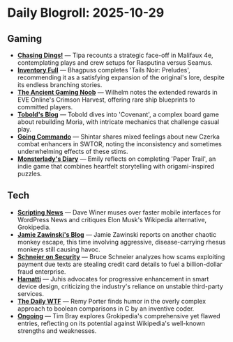 # Daily Blogroll: 2025-10-29

## Gaming

- **[Chasing Dings!](https://chasingdings.com/2025/10/28/malifaux-4e-rasputina-vs-seamus/)** — Tipa recounts a strategic face-off in Malifaux 4e, contemplating plays and crew setups for Rasputina versus Seamus.
- **[Inventory Full](https://bhagpuss.blogspot.com/2025/10/tails-noir-preludes-completed.html)** — Bhagpuss completes 'Tails Noir: Preludes', recommending it as a satisfying expansion of the original's lore, despite its endless branching stories.
- **[The Ancient Gaming Noob](https://tagn.wordpress.com/2025/10/28/the-eve-online-crimson-harvest-event-ramps-up-as-it-enters-its-final-week/)** — Wilhelm notes the extended rewards in EVE Online's Crimson Harvest, offering rare ship blueprints to committed players.
- **[Tobold's Blog](http://tobolds.blogspot.com/2025/10/covenant.html)** — Tobold dives into 'Covenant', a complex board game about rebuilding Moria, with intricate mechanics that challenge casual play.
- **[Going Commando](https://swtorcommando.blogspot.com/2025/10/lets-talk-about-czerka-combat-enhancers.html)** — Shintar shares mixed feelings about new Czerka combat enhancers in SWTOR, noting the inconsistency and sometimes underwhelming effects of these stims.
- **[Monsterlady's Diary](https://monsterladysdiary.wordpress.com/2025/10/28/paper-trail-leaving-the-nest/)** — Emily reflects on completing 'Paper Trail', an indie game that combines heartfelt storytelling with origami-inspired puzzles.
## Tech

- **[Scripting News](http://scripting.com/2025/10/28.html#a015633)** — Dave Winer muses over faster mobile interfaces for WordPress News and critiques Elon Musk's Wikipedia alternative, Grokipedia.
- **[Jamie Zawinski's Blog](https://www.jwz.org/blog/2025/10/monkey-jailbreak-2/)** — Jamie Zawinski reports on another chaotic monkey escape, this time involving aggressive, disease-carrying rhesus monkeys still causing havoc.
- **[Schneier on Security](https://www.schneier.com/blog/archives/2025/10/social-engineering-peoples-credit-card-details.html)** — Bruce Schneier analyzes how scams exploiting payment due texts are stealing credit card details to fuel a billion-dollar fraud enterprise.
- **[Hamatti](https://hamatti.org/posts/progressive-enhancement-is-a-crucial-design-principle-for-smart-devices/)** — Juhis advocates for progressive enhancement in smart device design, criticizing the industry's reliance on unstable third-party services.
- **[The Daily WTF](https://thedailywtf.com/articles/a-truly-bad-comparison)** — Remy Porter finds humor in the overly complex approach to boolean comparisons in C by an inventive coder.
- **[Ongoing](https://www.tbray.org/ongoing/When/202x/2025/10/28/Grokipedia)** — Tim Bray explores Grokipedia's comprehensive yet flawed entries, reflecting on its potential against Wikipedia's well-known strengths and weaknesses.

